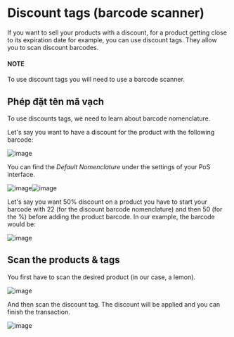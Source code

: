 # Discount tags (barcode scanner)

If you want to sell your products with a discount, for a product getting
close to its expiration date for example, you can use discount tags.
They allow you to scan discount barcodes.

#### NOTE
To use discount tags you will need to use a barcode scanner.

## Phép đặt tên mã vạch

To use discounts tags, we need to learn about barcode nomenclature.

Let's say you want to have a discount for the product with the following
barcode:

![image](applications/sales/point_of_sale/pricing/discount_tags/discount_tags01.png)

You can find the *Default Nomenclature* under the settings of your PoS
interface.

![image](applications/sales/point_of_sale/pricing/discount_tags/discount_tags02.png)![image](applications/sales/point_of_sale/pricing/discount_tags/discount_tags03.png)

Let's say you want 50% discount on a product you have to start your
barcode with 22 (for the discount barcode nomenclature) and then 50 (for
the %) before adding the product barcode. In our example, the barcode would
be:

![image](applications/sales/point_of_sale/pricing/discount_tags/discount_tags04.png)

## Scan the products & tags

You first have to scan the desired product (in our case, a lemon).

![image](applications/sales/point_of_sale/pricing/discount_tags/discount_tags05.png)

And then scan the discount tag. The discount will be applied and you can
finish the transaction.

![image](applications/sales/point_of_sale/pricing/discount_tags/discount_tags06.png)
